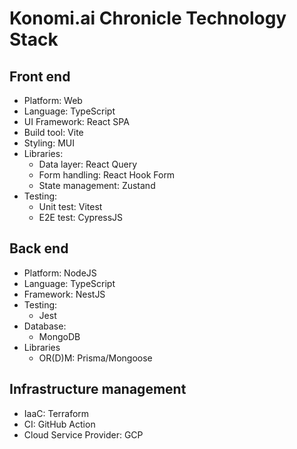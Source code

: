 # Konomi.ai Chronicle Technology Stack

## Front end

- Platform: Web
- Language: TypeScript
- UI Framework: React SPA
- Build tool: Vite
- Styling: MUI
- Libraries:
  - Data layer: React Query
  - Form handling: React Hook Form
  - State management: Zustand
- Testing:
  - Unit test: Vitest
  - E2E test: CypressJS

## Back end

- Platform: NodeJS
- Language: TypeScript
- Framework: NestJS
- Testing:
  - Jest
- Database:
  - MongoDB
- Libraries
  - OR(D)M: Prisma/Mongoose


## Infrastructure management
- IaaC: Terraform
- CI: GitHub Action
- Cloud Service Provider: GCP